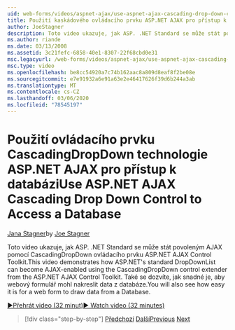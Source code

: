 ```yaml
---
uid: web-forms/videos/aspnet-ajax/use-aspnet-ajax-cascading-drop-down-control-to-access-a-database
title: Použití kaskádového ovládacího prvku ASP.NET AJAX pro přístup k databázi | Microsoft Docs
author: JoeStagner
description: Toto video ukazuje, jak ASP. .NET Standard se může stát povoleným AJAX pomocí CascadingDropDown ovládacího prvku Extender z ASP.NET AJAX Contro...
ms.author: riande
ms.date: 03/13/2008
ms.assetid: 3c21fefc-6858-40e1-8307-22f68cbd0e31
msc.legacyurl: /web-forms/videos/aspnet-ajax/use-aspnet-ajax-cascading-drop-down-control-to-access-a-database
msc.type: video
ms.openlocfilehash: be8cc54920a7c74b162aac8a809d8eaf8f2be08e
ms.sourcegitcommit: e7e91932a6e91a63e2e46417626f39d6b244a3ab
ms.translationtype: MT
ms.contentlocale: cs-CZ
ms.lasthandoff: 03/06/2020
ms.locfileid: "78545197"
---
```

# <a name="use-aspnet-ajax-cascading-drop-down-control-to-access-a-database"></a><span data-ttu-id="d6880-103">Použití ovládacího prvku CascadingDropDown technologie ASP.NET AJAX pro přístup k databázi</span><span class="sxs-lookup"><span data-stu-id="d6880-103">Use ASP.NET AJAX Cascading Drop Down Control to Access a Database</span></span>

<span data-ttu-id="d6880-104">[Jana Stagner](https://github.com/JoeStagner)</span><span class="sxs-lookup"><span data-stu-id="d6880-104">by [Joe Stagner](https://github.com/JoeStagner)</span></span>

<span data-ttu-id="d6880-105">Toto video ukazuje, jak ASP. .NET Standard se může stát povoleným AJAX pomocí CascadingDropDown ovládacího prvku ASP.NET AJAX Control Toolkit.</span><span class="sxs-lookup"><span data-stu-id="d6880-105">This video demonstrates how ASP.NET's standard DropDownList can become AJAX-enabled using the CascadingDropDown control extender from the ASP.NET AJAX Control Toolkit.</span></span> <span data-ttu-id="d6880-106">Také se dozvíte, jak snadné je, aby webový formulář mohl nakreslit data z databáze.</span><span class="sxs-lookup"><span data-stu-id="d6880-106">You will also see how easy it is for a web form to draw data from a Database.</span></span>

[<span data-ttu-id="d6880-107">&#9654;Přehrát video (32 minut)</span><span class="sxs-lookup"><span data-stu-id="d6880-107">&#9654; Watch video (32 minutes)</span></span>](https://channel9.msdn.com/Blogs/ASP-NET-Site-Videos/use-aspnet-ajax-cascading-drop-down-control-to-access-a-database)

> [!div class="step-by-step"]
> <span data-ttu-id="d6880-108">[Předchozí](two-simple-techniques-for-triggering-updates-to-update-panels.md)
> [Další](implement-infinite-data-patterns-in-ajax.md)</span><span class="sxs-lookup"><span data-stu-id="d6880-108">[Previous](two-simple-techniques-for-triggering-updates-to-update-panels.md)
[Next](implement-infinite-data-patterns-in-ajax.md)</span></span>
